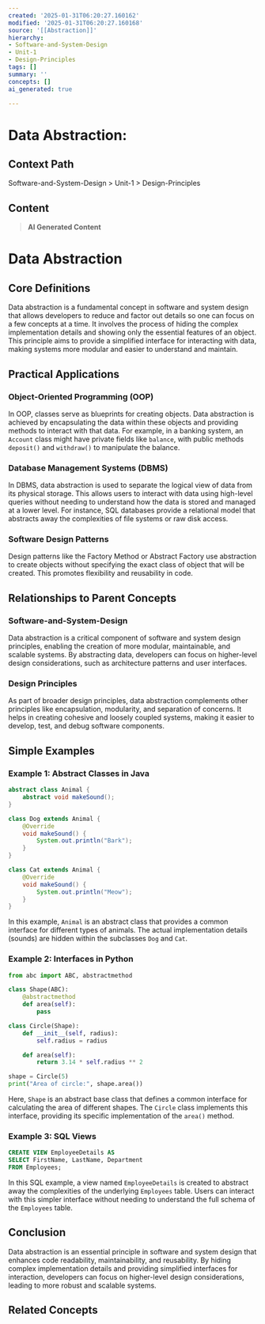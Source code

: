 ```yaml
---
created: '2025-01-31T06:20:27.160162'
modified: '2025-01-31T06:20:27.160168'
source: '[[Abstraction]]'
hierarchy:
- Software-and-System-Design
- Unit-1
- Design-Principles
tags: []
summary: ''
concepts: []
ai_generated: true

---
```


# Data Abstraction:

## Context Path
Software-and-System-Design > Unit-1 > Design-Principles

## Content
> **AI Generated Content**
 # Data Abstraction

## Core Definitions

Data abstraction is a fundamental concept in software and system design that allows developers to reduce and factor out details so one can focus on a few concepts at a time. It involves the process of hiding the complex implementation details and showing only the essential features of an object. This principle aims to provide a simplified interface for interacting with data, making systems more modular and easier to understand and maintain.

## Practical Applications

### Object-Oriented Programming (OOP)
In OOP, classes serve as blueprints for creating objects. Data abstraction is achieved by encapsulating the data within these objects and providing methods to interact with that data. For example, in a banking system, an `Account` class might have private fields like `balance`, with public methods `deposit()` and `withdraw()` to manipulate the balance.

### Database Management Systems (DBMS)
In DBMS, data abstraction is used to separate the logical view of data from its physical storage. This allows users to interact with data using high-level queries without needing to understand how the data is stored and managed at a lower level. For instance, SQL databases provide a relational model that abstracts away the complexities of file systems or raw disk access.

### Software Design Patterns
Design patterns like the Factory Method or Abstract Factory use abstraction to create objects without specifying the exact class of object that will be created. This promotes flexibility and reusability in code.

## Relationships to Parent Concepts

### Software-and-System-Design
Data abstraction is a critical component of software and system design principles, enabling the creation of more modular, maintainable, and scalable systems. By abstracting data, developers can focus on higher-level design considerations, such as architecture patterns and user interfaces.

### Design Principles
As part of broader design principles, data abstraction complements other principles like encapsulation, modularity, and separation of concerns. It helps in creating cohesive and loosely coupled systems, making it easier to develop, test, and debug software components.

## Simple Examples

### Example 1: Abstract Classes in Java
```java
abstract class Animal {
    abstract void makeSound();
}

class Dog extends Animal {
    @Override
    void makeSound() {
        System.out.println("Bark");
    }
}

class Cat extends Animal {
    @Override
    void makeSound() {
        System.out.println("Meow");
    }
}
```
In this example, `Animal` is an abstract class that provides a common interface for different types of animals. The actual implementation details (sounds) are hidden within the subclasses `Dog` and `Cat`.

### Example 2: Interfaces in Python
```python
from abc import ABC, abstractmethod

class Shape(ABC):
    @abstractmethod
    def area(self):
        pass

class Circle(Shape):
    def __init__(self, radius):
        self.radius = radius

    def area(self):
        return 3.14 * self.radius ** 2

shape = Circle(5)
print("Area of circle:", shape.area())
```
Here, `Shape` is an abstract base class that defines a common interface for calculating the area of different shapes. The `Circle` class implements this interface, providing its specific implementation of the `area()` method.

### Example 3: SQL Views
```sql
CREATE VIEW EmployeeDetails AS
SELECT FirstName, LastName, Department
FROM Employees;
```
In this SQL example, a view named `EmployeeDetails` is created to abstract away the complexities of the underlying `Employees` table. Users can interact with this simpler interface without needing to understand the full schema of the `Employees` table.

## Conclusion

Data abstraction is an essential principle in software and system design that enhances code readability, maintainability, and reusability. By hiding complex implementation details and providing simplified interfaces for interaction, developers can focus on higher-level design considerations, leading to more robust and scalable systems.

## Related Concepts
